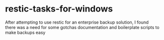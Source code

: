 # restic-tasks-for-windows
After attempting to use restic for an enterprise backup solution, I found there was a need for some gotchas documentation and boilerplate scripts to make backups easy
